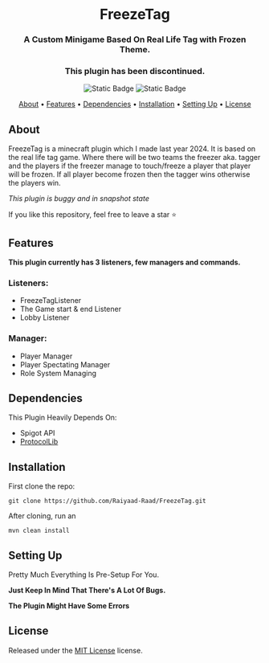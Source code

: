 <h1 align="center">
 <br>
  <br>
  FreezeTag 
 <br>
</h1>

<h3 align=center>A Custom Minigame Based On Real Life Tag with Frozen Theme.</h3>
<h3 align=center>This plugin has been discontinued.</h3>

<div align=center>

 <img alt="Static Badge" src="https://img.shields.io/badge/maven-blue?style=for-the-badge&logo=apachemaven&link=https%3A%2F%2Fmaven.apache.org%2F">

 <img alt="Static Badge" src="https://img.shields.io/badge/License-MIT-blue?style=for-the-badge&logo=codefresh&link=https%3A%2F%2Fmaven.apache.org%2F">

</div>

<p align="center">
  <a href="#about">About</a>
  •
  <a href="#features">Features</a>
  •
  <a href="#dependencies">Dependencies</a>
  •
  <a href="#installation">Installation</a>
  •
  <a href="#setting-up">Setting Up</a>
  •
  <a href="#license">License</a>
</p>

## About

FreezeTag is a minecraft plugin which I made last year 2024. It is based on the real life tag game. Where there will be two teams the freezer aka. tagger and the players if the freezer manage to touch/freeze a player that player will be frozen. If all player become frozen then the tagger wins otherwise the players win.

*This plugin is buggy and in snapshot state*

If you like this repository, feel free to leave a star ⭐

## Features

**This plugin currently has 3 listeners, few managers and commands.**

### Listeners:
- FreezeTagListener
- The Game start & end Listener
- Lobby Listener
### Manager:
- Player Manager
- Player Spectating Manager
- Role System Managing


## Dependencies

This Plugin Heavily Depends On:
- Spigot API
- [ProtocolLib](https://github.com/dmulloy2/ProtocolLib)

## Installation

First clone the repo:

```
git clone https://github.com/Raiyaad-Raad/FreezeTag.git
```

After cloning, run an

```
mvn clean install
```

## Setting Up

Pretty Much Everything Is Pre-Setup For You.

**Just Keep In Mind That There's A Lot Of Bugs.**

**The Plugin Might Have Some Errors**

## License

Released under the [MIT License](https://opensource.org/license/mit) license.      